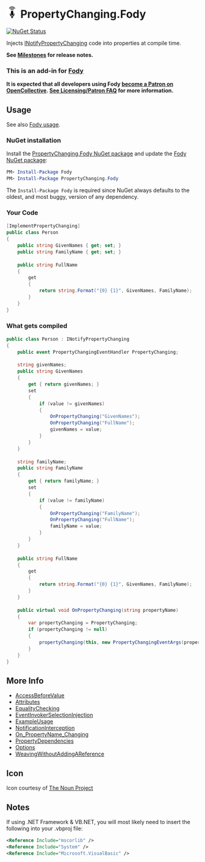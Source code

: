 # <img src="/package_icon.png" height="30px"> PropertyChanging.Fody

[![NuGet Status](https://img.shields.io/nuget/v/PropertyChanging.Fody.svg)](https://www.nuget.org/packages/PropertyChanging.Fody/)

Injects [INotifyPropertyChanging](http://msdn.microsoft.com/en-us/library/system.componentmodel.inotifypropertychanging.aspx) code into properties at compile time.

**See [Milestones](../../milestones?state=closed) for release notes.**


### This is an add-in for [Fody](https://github.com/Fody/Home/)

**It is expected that all developers using Fody [become a Patron on OpenCollective](https://opencollective.com/fody/contribute/patron-3059). [See Licensing/Patron FAQ](https://github.com/Fody/Home/blob/master/pages/licensing-patron-faq.md) for more information.**


## Usage

See also [Fody usage](https://github.com/Fody/Home/blob/master/pages/usage.md).


### NuGet installation

Install the [PropertyChanging.Fody NuGet package](https://nuget.org/packages/PropertyChanging.Fody/) and update the [Fody NuGet package](https://nuget.org/packages/Fody/):

```powershell
PM> Install-Package Fody
PM> Install-Package PropertyChanging.Fody
```

The `Install-Package Fody` is required since NuGet always defaults to the oldest, and most buggy, version of any dependency.


### Your Code

```csharp
[ImplementPropertyChanging]
public class Person
{
    public string GivenNames { get; set; }
    public string FamilyName { get; set; }

    public string FullName
    {
        get
        {
            return string.Format("{0} {1}", GivenNames, FamilyName);
        }
    }
}
```


### What gets compiled

```csharp
public class Person : INotifyPropertyChanging
{
    public event PropertyChangingEventHandler PropertyChanging;

    string givenNames;
    public string GivenNames
    {
        get { return givenNames; }
        set
        {
            if (value != givenNames)
            {
                OnPropertyChanging("GivenNames");
                OnPropertyChanging("FullName");
                givenNames = value;
            }
        }
    }

    string familyName;
    public string FamilyName
    {
        get { return familyName; }
        set 
        {
            if (value != familyName)
            {
                OnPropertyChanging("FamilyName");
                OnPropertyChanging("FullName");
                familyName = value;
            }
        }
    }

    public string FullName
    {
        get
        {
            return string.Format("{0} {1}", GivenNames, FamilyName);
        }
    }

    public virtual void OnPropertyChanging(string propertyName)
    {
        var propertyChanging = PropertyChanging;
        if (propertyChanging != null)
        {
            propertyChanging(this, new PropertyChangingEventArgs(propertyName));
        }
    }
}
```


## More Info

* [AccessBeforeValue](https://github.com/Fody/PropertyChanging/wiki/AccessBeforeValue)
* [Attributes](https://github.com/Fody/PropertyChanging/wiki/Attributes)
* [EqualityChecking](https://github.com/Fody/PropertyChanging/wiki/EqualityChecking)
* [EventInvokerSelectionInjection](https://github.com/Fody/PropertyChanging/wiki/EventInvokerSelectionInjection)
* [ExampleUsage](https://github.com/Fody/PropertyChanging/wiki/ExampleUsage)
* [NotificationInterception](https://github.com/Fody/PropertyChanging/wiki/NotificationInterception)
* [On_PropertyName_Changing](https://github.com/Fody/PropertyChanging/wiki/On_PropertyName_Changing)
* [PropertyDependencies](https://github.com/Fody/PropertyChanging/wiki/PropertyDependencies)
* [Options](https://github.com/Fody/PropertyChanging/wiki/Options)
* [WeavingWithoutAddingAReference](https://github.com/Fody/PropertyChanging/wiki/WeavingWithoutAddingAReference)


## Icon

Icon courtesy of [The Noun Project](https://thenounproject.com)


## Notes

If using .NET Framework & VB.NET, you will most likely need to insert the following into your .vbproj file:

```xml
<Reference Include="mscorlib" />
<Reference Include="System" />
<Reference Include="Microsoft.VisualBasic" />
```
